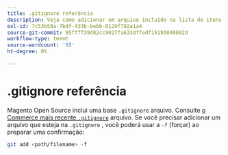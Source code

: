 ```yaml
---
title: .gitignore referência
description: Veja como adicionar um arquivo incluído na lista de itens a serem ignorados.
exl-id: 7c53b50a-7bdf-433b-bebb-0129f792a1a4
source-git-commit: 95ffff39d82cc9027fa633dffedf15193040802d
workflow-type: tm+mt
source-wordcount: '55'
ht-degree: 0%

---
```


# .gitignore referência

Magento Open Source inclui uma base `.gitignore` arquivo. Consulte [o Commerce mais recente `.gitignore`](https://raw.githubusercontent.com/magento/magento2/2.4/.gitignore) arquivo. Se você precisar adicionar um arquivo que esteja na `.gitignore` , você poderá usar a `-f` (forçar) ao preparar uma confirmação:

```bash
git add <path/filename> -f
```
